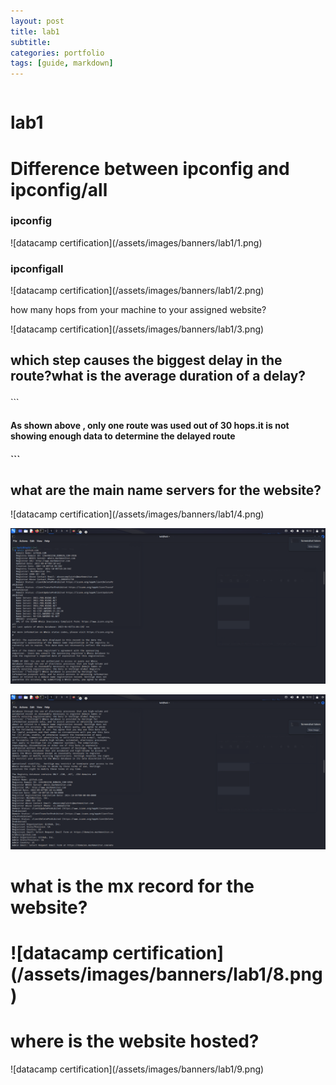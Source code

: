 ```yaml
---
layout: post
title: lab1
subtitle: 
categories: portfolio
tags: [guide, markdown]
---
```



```

```
# lab1
<h1>Difference between ipconfig and ipconfig/all</h1>
<h3>ipconfig</h3>
![datacamp certification](/assets/images/banners/lab1/1.png)
<h3>ipconfigall</h3>
![datacamp certification](/assets/images/banners/lab1/2.png)
<p>how many hops from your machine to your assigned website?</p>
![datacamp certification](/assets/images/banners/lab1/3.png)
<h2><p>which step causes the biggest delay in the route?what is the average duration of a delay?</h2>
```
<h4>As shown above , only one route was used out of 30 hops.it is not showing enough data to determine the delayed route<h4>
```
<h2>what are the main name servers  for the website?</h2>
![datacamp certification](/assets/images/banners/lab1/4.png)

![datacamp certification](/assets/images/banners/lab1/5.png)

![datacamp certification](/assets/images/banners/lab1/6.png)
<h1>what is the mx record for the website?<h1>
![datacamp certification](/assets/images/banners/lab1/8.png)

<h1>where is the website hosted?</h1>
![datacamp certification](/assets/images/banners/lab1/9.png)
